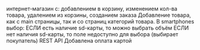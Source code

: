 интернет-магазин с:
  добавлением в корзину,
  изменением кол-ва товара,
  удалением из корзины,
  созданием заказа
Добавление товара, как с main страницы, так и со страниц категорий товара.
В smartphones выбор:
    ЕСЛИ есть наличие sd-карты, то можно выбрать объём
    ЕСЛИ нет наличия sd-карты, то поле недоступно для выбора
    (выбирает покупатель) 
REST API
Добавлена оплата картой
